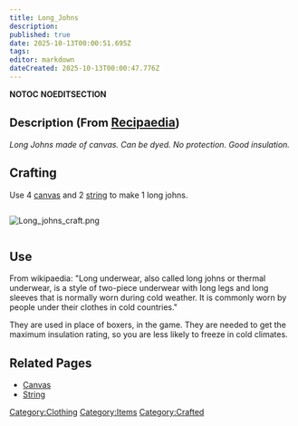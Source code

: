 ```yaml
---
title: Long_Johns
description: 
published: true
date: 2025-10-13T00:00:51.695Z
tags: 
editor: markdown
dateCreated: 2025-10-13T00:00:47.776Z
---
```


__NOTOC__ __NOEDITSECTION__

## <span style="font-size:20px;">Description (From </span>[Recipaedia](.. "wikilink")<span style="font-size:20px;">)</span>

*Long Johns made of canvas. Can be dyed. No protection. Good
insulation.*

## Crafting

Use 4 [canvas](canvas "wikilink") and 2 [string](string "wikilink") to
make 1 long johns. 

<div style="overflow:hidden">

![Long_johns_craft.png](Long_johns_craft.png "Long_johns_craft.png")

</div>

## Use

From wikipaedia: "Long underwear, also called long johns or thermal
underwear, is a style of two-piece underwear with long legs and long
sleeves that is normally worn during cold weather. It is commonly worn
by people under their clothes in cold countries."

They are used in place of boxers, in the game. They are needed to get
the maximum insulation rating, so you are less likely to freeze in cold
climates.

## Related Pages

  - [Canvas](Canvas "wikilink")
  - [String](String "wikilink")

[Category:Clothing](Category:Clothing "wikilink")
[Category:Items](Category:Items "wikilink")
[Category:Crafted](Category:Crafted "wikilink")
